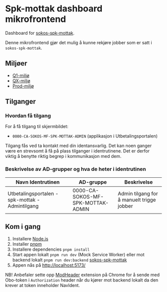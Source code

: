# Spk-mottak dashboard mikrofrontend

Dashboard for [sokos-spk-mottak](https://github.com/navikt/sokos-up-spk-mottak).

Denne mikrofrontend gjør det mulig å kunne rekjøre jobber som er satt i `sokos-spk-mottak`.

## Miljøer

- [Q1-miljø](https://utbetalingsportalen.intern.dev.nav.no/spk-mottak)
- [QX-miljø](https://utbetalingsportalen-qx.intern.nav.no/spk-mottak)
- [Prod-miljø](https://utbetalingsportalen.intern.nav.no/spk-mottak)

## Tilganger

### Hvordan få tilgang

For å få tilgang til skjermbildet:

- `0000-CA-SOKOS-MF-SPK-MOTTAK-ADMIN` (applikasjon i Utbetalingsportalen)

Tilgang fås ved ta kontakt med din identansvarlig. Det kan noen ganger være en strevsomt å få på plass tilganger
i identrutinene. Det er derfor viktig å benytte riktig begrep i kommunikasjon med dem.

### Beskrivelse av AD-grupper og hva de heter i identrutinen

| Navn Identrutinen                               | AD-gruppe                         | Beskrivelse                               |
| ----------------------------------------------- | --------------------------------- | ----------------------------------------- |
| Utbetalingsportalen - spk-mottak - Admintilgang | 0000-CA-SOKOS-MF-SPK-MOTTAK-ADMIN | Admin tilgang for å manuelt trigge jobber |

## Kom i gang

1. Installere [Node.js](https://nodejs.dev/en/)
2. Installer [pnpm](https://pnpm.io/)
3. Installere dependencies `pnpm install`
4. Start appen lokalt `pnpm run dev` (Mock Service Worker) eller mot backend lokalt `pnpm run dev:backend` [sokos-spk-mottak](https://github.com/navikt/sokos-spk-mottak)
5. Appen nås på <http://localhost:5173/>

NB! Anbefaler sette opp [ModHeader](https://modheader.com/) extension på Chrome for å sende med Obo-token i `Authorization` header når du kjører mot backend lokalt da den krever at token inneholder NavIdent.
